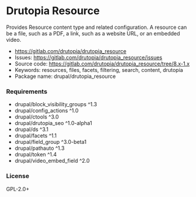 <!-- writeme -->
Drutopia Resource
=================

Provides Resource content type and related configuration. A resource can be a file, such as a PDF, a link, such as a website URL, or an embedded video.

 * https://gitlab.com/drutopia/drutopia_resource
 * Issues: https://gitlab.com/drutopia/drutopia_resource/issues
 * Source code: https://gitlab.com/drutopia/drutopia_resource/tree/8.x-1.x
 * Keywords: resources, files, facets, filtering, search, content, drutopia
 * Package name: drupal/drutopia_resource


### Requirements

 * drupal/block_visibility_groups ^1.3
 * drupal/config_actions ^1.0
 * drupal/ctools ^3.0
 * drupal/drutopia_seo ^1.0-alpha1
 * drupal/ds ^3.1
 * drupal/facets ^1.1
 * drupal/field_group ^3.0-beta1
 * drupal/pathauto ^1.3
 * drupal/token ^1.4
 * drupal/video_embed_field ^2.0


### License

GPL-2.0+

<!-- endwriteme -->
